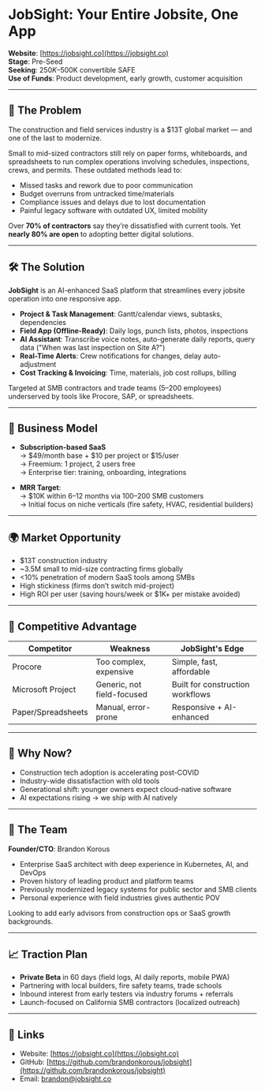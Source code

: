 # JobSight: Your Entire Jobsite, One App

**Website**: [https://jobsight.co](https://jobsight.co)  
**Stage**: Pre-Seed  
**Seeking**: $250K–$500K convertible SAFE  
**Use of Funds**: Product development, early growth, customer acquisition

---

## 🚧 The Problem

The construction and field services industry is a $13T global market — and one of the last to modernize.

Small to mid-sized contractors still rely on paper forms, whiteboards, and spreadsheets to run complex operations involving schedules, inspections, crews, and permits. These outdated methods lead to:

- Missed tasks and rework due to poor communication
- Budget overruns from untracked time/materials
- Compliance issues and delays due to lost documentation
- Painful legacy software with outdated UX, limited mobility

Over **70% of contractors** say they’re dissatisfied with current tools. Yet **nearly 80% are open** to adopting better digital solutions.

---

## 🛠️ The Solution

**JobSight** is an AI-enhanced SaaS platform that streamlines every jobsite operation into one responsive app.

- **Project & Task Management**: Gantt/calendar views, subtasks, dependencies
- **Field App (Offline-Ready)**: Daily logs, punch lists, photos, inspections
- **AI Assistant**: Transcribe voice notes, auto-generate daily reports, query data ("When was last inspection on Site A?")
- **Real-Time Alerts**: Crew notifications for changes, delay auto-adjustment
- **Cost Tracking & Invoicing**: Time, materials, job cost rollups, billing

Targeted at SMB contractors and trade teams (5–200 employees) underserved by tools like Procore, SAP, or spreadsheets.

---

## 💸 Business Model

- **Subscription-based SaaS**  
  → $49/month base + $10 per project or $15/user  
  → Freemium: 1 project, 2 users free  
  → Enterprise tier: training, onboarding, integrations

- **MRR Target**:  
  → $10K within 6–12 months via 100–200 SMB customers  
  → Initial focus on niche verticals (fire safety, HVAC, residential builders)

---

## 🌍 Market Opportunity

- $13T construction industry
- ~3.5M small to mid-size contracting firms globally
- <10% penetration of modern SaaS tools among SMBs
- High stickiness (firms don’t switch mid-project)
- High ROI per user (saving hours/week or $1K+ per mistake avoided)

---

## 🧱 Competitive Advantage

| Competitor      | Weakness                    | JobSight's Edge                 |
|-----------------|-----------------------------|----------------------------------|
| Procore         | Too complex, expensive      | Simple, fast, affordable         |
| Microsoft Project | Generic, not field-focused | Built for construction workflows |
| Paper/Spreadsheets | Manual, error-prone       | Responsive + AI-enhanced       |

---

## 🚀 Why Now?

- Construction tech adoption is accelerating post-COVID
- Industry-wide dissatisfaction with old tools
- Generational shift: younger owners expect cloud-native software
- AI expectations rising → we ship with AI natively

---

## 🧠 The Team

**Founder/CTO**: Brandon Korous  
- Enterprise SaaS architect with deep experience in Kubernetes, AI, and DevOps  
- Proven history of leading product and platform teams  
- Previously modernized legacy systems for public sector and SMB clients  
- Personal experience with field industries gives authentic POV

Looking to add early advisors from construction ops or SaaS growth backgrounds.

---

## 📈 Traction Plan

- **Private Beta** in 60 days (field logs, AI daily reports, mobile PWA)
- Partnering with local builders, fire safety teams, trade schools
- Inbound interest from early testers via industry forums + referrals
- Launch-focused on California SMB contractors (localized outreach)

---

## 🔗 Links
- Website: [https://jobsight.co](https://jobsight.co)
- GitHub: [https://github.com/brandonkorous/jobsight](https://github.com/brandonkorous/jobsight)
- Email: [brandon@jobsight.co](mailto:brandon@jobsight.co)

